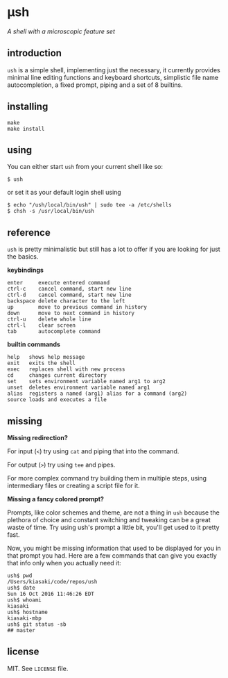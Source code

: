 # μsh

_A shell with a microscopic feature set_

## introduction

`ush` is a simple shell, implementing just the necessary, it currently provides
minimal line editing functions and keyboard shortcuts, simplistic file name
autocompletion, a fixed prompt, piping and a set of 8 builtins.

## installing

```
make
make install
```

## using

You can either start `ush` from your current shell like so:

```
$ ush
```

or set it as your default login shell using

```
$ echo "/ush/local/bin/ush" | sudo tee -a /etc/shells
$ chsh -s /usr/local/bin/ush
```

## reference

`ush` is pretty minimalistic but still has a lot to offer if you are looking
for just the basics.

**keybindings**

```
enter     execute entered command
ctrl-c    cancel command, start new line
ctrl-d    cancel command, start new line
backspace delete character to the left
up        move to previous command in history
down      move to next command in history
ctrl-u    delete whole line
ctrl-l    clear screen
tab       autocomplete command
```

**builtin commands**

```
help   shows help message
exit   exits the shell
exec   replaces shell with new process
cd     changes current directory
set    sets environment variable named arg1 to arg2
unset  deletes environment variable named arg1
alias  registers a named (arg1) alias for a command (arg2)
source loads and executes a file
```

## missing

**Missing redirection?**

For input (`<`) try using `cat` and piping that into the command.

For output (`>`) try using `tee` and pipes.

For more complex command try building them in multiple steps, using intermediary
files or creating a script file for it.

**Missing a fancy colored prompt?**

Prompts, like color schemes and theme, are not a thing in `ush` because the plethora
of choice and constant switching and tweaking can be a great waste of time. Try using
ush's prompt a little bit, you'll get used to it pretty fast.

Now, you might be missing information that used to be displayed for you in that prompt you had.
Here are a few commands that can give you exactly that info only when you actually need it:

```
ush$ pwd
/Users/kiasaki/code/repos/ush
ush$ date
Sun 16 Oct 2016 11:46:26 EDT
ush$ whoami
kiasaki
ush$ hostname
kiasaki-mbp
ush$ git status -sb
## master
```

## license

MIT. See `LICENSE` file.
